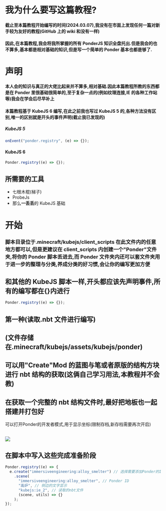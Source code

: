 # 我为什么要写这篇教程?

#### 截止至本篇教程开始编写的时间(2024.03.07),我没有在市面上发现任何一篇对新手较为友好的教程(GitHub 上的 wiki 和没有一样)

#### 因此,在本篇教程,我会将我所掌握的所有 PonderJS 知识全盘托出.但是我会的也不算多,基本都是相对基础的知识,但是写一个简单的 Ponder 基本也都是够了.

# 声明

#### 本人会的知识与真正的大佬比起来并不算多,相对基础.因此本篇教程所教的东西都是在 Ponder 里很基础很简单的,至于复杂一点的(例如纹理连接,IE 的各种工作站等)我会在学会后尽早补上

#### 本篇教程基于 KubeJS 6 编写,在此之前我也写过 KubeJS 5 的,各种方法没有区别,唯一的区别就是开头的事件声明(截止我已发现的)

##### KubeJS 5

```js
onEvent("ponder.registry", (e) => {});
```

#### KubeJS 6

```js
Ponder.registry((e) => {});
```

## 所需要的工具

- 七根木棍(梯子)
- ProbeJs
- 那么**一丢丢**的 KubeJS 基础

# 开始

### 脚本目录位于.minecraft/kubejs/client_scripts 在此文件内的任意地方都可以,但是更建议在 client_scripts 内创建一个"Ponder"文件夹,将你的 Ponder 脚本丢进去,而 Ponder 文件夹内还可以套文件夹用于进一步的整理与分类,养成分类的好习惯,会让你的编写更加方便

## 和其他的 KubeJS 脚本一样,开头都应该先声明事件,所有的编写都在{}内进行

```js
Ponder.registry((e) => {});
```

## 第一种(读取.nbt 文件进行编写)

## (文件存储在.minecraft/kubejs/assets/kubejs/ponder)

## 可以用"Create"Mod 的蓝图与笔或者原版的结构方块进行 nbt 结构的获取(这俩自己学习用法,本教程并不会教)

## 在获取一个完整的 nbt 结构文件时,最好把地板也一起搭建并打包好
可以打开Ponder的开发者模式,用于显示坐标(限制存档,新存档需要再次开启)
## <image src="/assets/images/config.gif">

## 在脚本中写入这些完成准备阶段

```js
Ponder.registry((e) => {
  e.create("immersiveengineering:alloy_smelter") // 选择需要添加Ponder的Item
    .scene(
      "immersiveengineering:alloy_smelter", // Ponder ID
      "高炉", // 侧边的文字显示
      "kubejs:ie_2", // 读取的nbt文件
      (scene, utils) => {}
    );
});
```